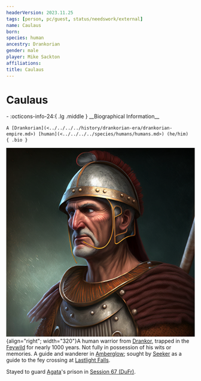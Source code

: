 ```yaml
---
headerVersion: 2023.11.25
tags: [person, pc/guest, status/needswork/external]
name: Caulaus
born:
species: human
ancestry: Drankorian
gender: male
player: Mike Sackton
affiliations:
title: Caulaus
---
```

# Caulaus
<div class="grid cards ext-narrow-margin ext-one-column" markdown>
- :octicons-info-24:{ .lg .middle } __Biographical Information__

    A [Drankorian](<../../../../history/drankorian-era/drankorian-empire.md>) [human](<../../../../species/humans/humans.md>) (he/him)  
    { .bio }

</div>


![Caulaus Aportino Portrait](../../../../assets/caulaus-aportino-portrait.png){align="right"; width="320"}A human warrior from [Drankor](<../../../../history/drankorian-era/drankor.md>), trapped in the [Feywild](<../../../../cosmology/multiverse/echo-realms/feywild/feywild.md>) for nearly 1000 years. Not fully in possession of his wits or memories. A guide and wanderer in [Amberglow](<../../../../cosmology/multiverse/echo-realms/feywild/amberglow.md>); sought by [Seeker](<../seeker.md>) as a guide to the fey crossing at [Lastlight Falls](<../../../../cosmology/multiverse/echo-realms/feywild/lastlight-falls.md>). 

Stayed to guard [Agata](<../../../fey/agata.md>)'s prison in [Session 67 (DuFr)](<../../../../campaigns/dunmari-frontier/session-notes/session-67-dufr.md>).

